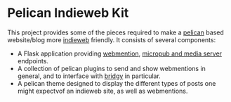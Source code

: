 # Pelican Indieweb Kit

This project provides some of the pieces required to make a [pelican][1] based website/blog more [indieweb][2] friendly.  It consists of several components:

* A Flask application providing [webmention][3], [micropub and media server][4] endpoints.
* A collection of pelican plugins to send and show webmentions in general, and to interface with [bridgy][5] in particular.
* A pelican theme designed to display the different types of posts one might expectvof an indieweb site, as well as webmentions.

[1]: https://blog.getpelican.com/
[2]: https://indieweb.org/
[3]: https://www.w3.org/TR/webmention/
[4]: https://www.w3.org/TR/micropub/
[5]: https://brid.gy/

